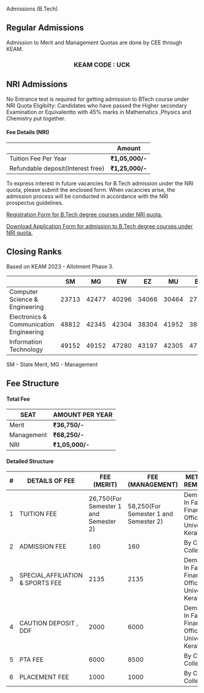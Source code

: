 Admissions (B.Tech)

## Regular Admissions
Admission to Merit and Management Quotas are done by CEE through KEAM.
<center><h3>KEAM CODE : UCK</h3></center>

## NRI Admissions

No Entrance test is required for getting admission to BTech course under NRI Quota Eligibilty: Candidates who have passed the Higher secondary Examination or Equivalentto with 45% marks in Mathematics ,Physics and Chemistry put together.

#### Fee Details (NRI)
||Amount|
| -- | --|
| Tuition Fee Per Year |**₹1,05,000/-**
| Refundable deposit(Interest free) | **₹1,25,000/-**

To express interest in future vacancies for B.Tech admission under the NRI quota, please submit the enclosed form. When vacancies arise, the admission process will be conducted in accordance with the NRI prospectus guidelines.

[Registration Form for B.Tech degree courses under NRI quota.](https://docs.google.com/forms/d/e/1FAIpQLSdrUTSeeNzymiQ2yyiUoYLxSdUUl_SLgU3H7dTWwbPRant1WQ/viewform)

[Download Application Form for admission to B.Tech degree courses under NRI quota.](/docs/nriapplication.pdf)

## Closing Ranks
Based on KEAM 2023 - Allotment Phase 3.

<div class="md-table-wraper" markdown="block">

| | SM | MG | EW | EZ | MU | BH | LA | DV | VK | BX | KU | KN | SC | ST | 
|--|--|--|--|--|--|--|--|--|--|--|--|--|--|--|
Computer Science & Engineering | 23713 | 42477 | 40296 | 34066 | 30464 | 27872 | 36813 | - | 35283 | 28512 | - | 45032 | 47959 | 45421
|Electronics & Communication Engineering | 48812 | 42345 | 42304 | 38304 | 41952 | 38131 | 39601 | - | 40310 | 28084 | - | - | 47703 | - | - |
| Information Technology | 49152 | 49152 | 47280 | 43197 | 42305 | 47175| 47175 | - | 44728 | - | - | - | 49072 | - |
</div>

SM - State Merit, MG - Management 

## Fee Structure

#### Total Fee
| SEAT | AMOUNT PER YEAR |
| --- | --- |
| Merit | **₹36,750/-** |
| Management | **₹68,250/-** |
| NRI | **₹1,05,000/-** |

#### Detailed Structure

|  **#** |  **DETAILS OF FEE** |  **FEE (MERIT)** |  **FEE (MANAGEMENT)** |  **METHOD OF REMITTANCE** |
| --- | --- | --- | --- | --- |
|  1 |  TUITION FEE |  26,750(For Semester 1 and Semester 2) |  58,250(For Semester 1 and Semester 2) |  Demand Draft In Favour Of Finance Officer, University Of Kerala |
|  2 |  ADMISSION FEE |  160 |  160 |  By Cash At College |
|  3 |  SPECIAL,AFFILIATION & SPORTS FEE |  2135 |  2135 |  Demand Draft In Favour Of Finance Officer, University Of Kerala |
|  4 |  CAUTION DEPOSIT , DDF |  2000 |  6000 |  Demand Draft In Favour Of Finance Officer, University Of Kerala |
|  5 |  PTA FEE |  6000 |  8500 |  By Cash At College |
|  6 |  PLACEMENT FEE |  1000 |  1000 |  By Cash At College |
